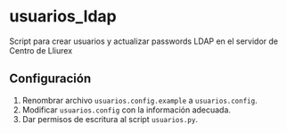 # usuarios_ldap
Script para crear usuarios y actualizar passwords LDAP en el servidor de Centro de Lliurex

## Configuración
1. Renombrar archivo `usuarios.config.example` a `usuarios.config`.
2. Modificar `usuarios.config` con la información adecuada.
3. Dar permisos de escritura al script `usuarios.py`.
